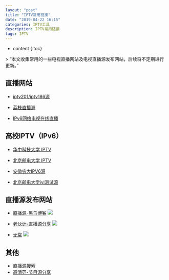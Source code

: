 ```yaml
---
layout: "post"
title: "IPTV常用链接"
date: "2019-04-22 16:15"
categories: IPTV工具
description: IPTV常用链接
tags: IPTV
---
```


* content
{:toc}

<div class="postImg" style="background-image:url(http://carforeasy.cn/IPTV链接-993a4e41.png)"></div>
> “本文收集常用的一些电视直播网站及电视直播源发布网站，后续将不定期进行更新。”




## 直播网站

+ [iptv201/iptv186源](http://iptv201.com)

+ [荔枝直播源](http://www.lizhizu.com)

+ [IPv6网络电视在线直播](http://www.daoiqi.com/iptv6.html)

## 高校IPTV（IPv6）

+ [华中科技大学 IPTV](http://catonisland.cn/tv.html)

+ [北京邮电大学 IPTV](http://ivi.bupt.edu.cn/)

+ [安徽农大IPV6源](http://itv.ahau.edu.cn)

+ [北京邮电大学ivi测试源](http://ivi.bupt.edu.cn)


## 直播源发布网站

+ [直播源-黑鸟博客](https://guihet.com/category/tvlive)
![](http://carforeasy.cn/IPTV链接-57cdbeec.png)

+ [老伙计-直播源分享](https://laoguy.com/)
![](http://carforeasy.cn/IPTV链接-2f772aa9.png)

+ [无常](http://blog.benaha.com/)
![](http://carforeasy.cn/IPTV链接-ba016410.png)


## 其他

+ [直播源搜索](https://psbdmp.ws/)
+ [高清范-节目源分享](http://www.hdpfans.com/forum-45-1.html)
